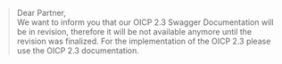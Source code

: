 > Dear Partner,   
We want to inform you that our OICP 2.3 Swagger Documentation will be in revision, 
therefore it will be not available anymore until the revision was finalized. 
For the implementation of the OICP 2.3 please use the OICP 2.3 documentation.
